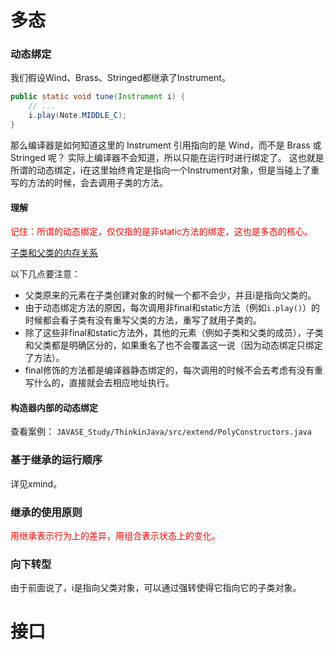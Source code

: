 # 多态
### 动态绑定

我们假设Wind、Brass、Stringed都继承了Instrument。
```java
public static void tune(Instrument i) {
    // ...
    i.play(Note.MIDDLE_C);
}
```
那么编译器是如何知道这里的 Instrument 引用指向的是 Wind，而不是 Brass 或 Stringed 呢？
实际上编译器不会知道，所以只能在运行时进行绑定了。
这也就是所谓的动态绑定，i在这里始终肯定是指向一个Instrument对象，但是当碰上了重写的方法的时候，会去调用子类的方法。
#### 理解
<font color=red>记住：所谓的动态绑定，仅仅指的是非static方法的绑定，这也是多态的核心。</font>

[子类和父类的内存关系](https://www.cnblogs.com/shilin/p/4784862.html)

以下几点要注意：
- 父类原来的元素在子类创建对象的时候一个都不会少，并且i是指向父类的。
- 由于动态绑定方法的原因，每次调用非final和static方法（例如`i.play()`）的时候都会看子类有没有重写父类的方法，重写了就用子类的。
- 除了这些非final和static方法外，其他的元素（例如子类和父类的成员），子类和父类都是明确区分的，如果重名了也不会覆盖这一说（因为动态绑定只绑定了方法）。
- final修饰的方法都是编译器静态绑定的，每次调用的时候不会去考虑有没有重写什么的，直接就会去相应地址执行。

#### 构造器内部的动态绑定
查看案例：
`JAVASE_Study/ThinkinJava/src/extend/PolyConstructors.java`

### 基于继承的运行顺序
详见xmind。

### 继承的使用原则
<font color=red>用继承表示行为上的差异，用组合表示状态上的变化。</font>

### 向下转型
由于前面说了，i是指向父类对象，可以通过强转使得它指向它的子类对象。

# 接口





